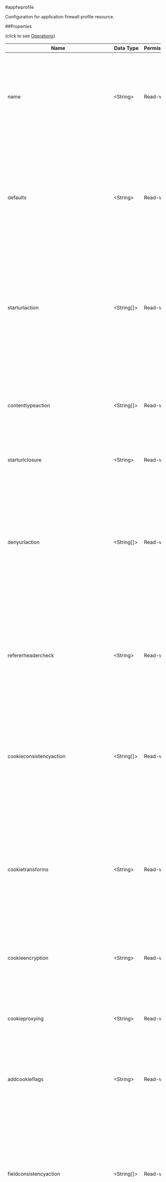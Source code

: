 #appfwprofile

Configuration for application firewall profile resource.


##Properties 
<span>(click to see [Operations](#operations))</span>


<table><thead><tr><th>Name</th><th> Data Type</th><th> Permissions</th><th>Description</th></tr></thead><tbody><tr><td>name</td><td>&lt;String></td><td>Read-write</td><td>Name for the profile. Must begin with a letter, number, or the underscore character (_), and must contain only letters, numbers, and the hyphen (-), period (.), pound (#), space ( ), at (@), equals (=), colon (:), and underscore (_) characters. Cannot be changed after the profile is added. The following requirement applies only to the NetScaler CLI: If the name includes one or more spaces, enclose the name in double or single quotation marks (for example, "my profile" or my profile).&lt;br>Minimum length = 1</td><tr><tr><td>defaults</td><td>&lt;String></td><td>Read-write</td><td>Default configuration to apply to the profile. Basic defaults are intended for standard content that requires little further configuration, such as static web site content. Advanced defaults are intended for specialized content that requires significant specialized configuration, such as heavily scripted or dynamic content. CLI users: When adding an application firewall profile, you can set either the defaults or the type, but not both. To set both options, create the profile by using the add appfw profile command, and then use the set appfw profile command to configure the other option.&lt;br>Possible values = basic, advanced</td><tr><tr><td>starturlaction</td><td>&lt;String[]></td><td>Read-write</td><td>One or more Start URL actions. Available settings function as follows: * Block - Block connections that violate this security check. * Learn - Use the learning engine to generate a list of exceptions to this security check. * Log - Log violations of this security check. * Stats - Generate statistics for this security check. * None - Disable all actions for this security check. CLI users: To enable one or more actions, type "set appfw profile -startURLaction" followed by the actions to be enabled. To turn off all actions, type "set appfw profile -startURLaction none".&lt;br>Possible values = none, block, learn, log, stats</td><tr><tr><td>contenttypeaction</td><td>&lt;String[]></td><td>Read-write</td><td>One or more Content-type actions. Available settings function as follows: * Block - Block connections that violate this security check. * Log - Log violations of this security check. * None - Disable all actions for this security check. CLI users: To enable one or more actions, type "set appfw profile -contentTypeaction" followed by the actions to be enabled. To turn off all actions, type "set appfw profile -contentTypeaction none".&lt;br>Possible values = none, block, log</td><tr><tr><td>starturlclosure</td><td>&lt;String></td><td>Read-write</td><td>Toggle the state of Start URL Closure.&lt;br>Default value: OFF&lt;br>Possible values = ON, OFF</td><tr><tr><td>denyurlaction</td><td>&lt;String[]></td><td>Read-write</td><td>One or more Deny URL actions. Available settings function as follows: * Block - Block connections that violate this security check. * Log - Log violations of this security check. * Stats - Generate statistics for this security check. * None - Disable all actions for this security check. NOTE: The Deny URL check takes precedence over the Start URL check. If you enable blocking for the Deny URL check, the application firewall blocks any URL that is explicitly blocked by a Deny URL, even if the same URL would otherwise be allowed by the Start URL check. CLI users: To enable one or more actions, type "set appfw profile -denyURLaction" followed by the actions to be enabled. To turn off all actions, type "set appfw profile -denyURLaction none".&lt;br>Possible values = none, block, learn, log, stats</td><tr><tr><td>refererheadercheck</td><td>&lt;String></td><td>Read-write</td><td>Enable validation of Referer headers. Referer validation ensures that a web form that a user sends to your web site originally came from your web site, not an outside attacker. Although this parameter is part of the Start URL check, referer validation protects against cross-site request forgery (CSRF) attacks, not Start URL attacks.&lt;br>Default value: OFF&lt;br>Possible values = OFF, if_present, AlwaysExceptStartURLs, AlwaysExceptFirstRequest</td><tr><tr><td>cookieconsistencyaction</td><td>&lt;String[]></td><td>Read-write</td><td>One or more Cookie Consistency actions. Available settings function as follows: * Block - Block connections that violate this security check. * Learn - Use the learning engine to generate a list of exceptions to this security check. * Log - Log violations of this security check. * Stats - Generate statistics for this security check. * None - Disable all actions for this security check. CLI users: To enable one or more actions, type "set appfw profile -cookieConsistencyAction" followed by the actions to be enabled. To turn off all actions, type "set appfw profile -cookieConsistencyAction none".&lt;br>Default value: none&lt;br>Possible values = none, block, learn, log, stats</td><tr><tr><td>cookietransforms</td><td>&lt;String></td><td>Read-write</td><td>Perform the specified type of cookie transformation. Available settings function as follows: * Encryption - Encrypt cookies. * Proxying - Mask contents of server cookies by sending proxy cookie to users. * Cookie flags - Flag cookies as HTTP only to prevent scripts on users browser from accessing and possibly modifying them. CAUTION: Make sure that this parameter is set to ON if you are configuring any cookie transformations. If it is set to OFF, no cookie transformations are performed regardless of any other settings.&lt;br>Default value: OFF&lt;br>Possible values = ON, OFF</td><tr><tr><td>cookieencryption</td><td>&lt;String></td><td>Read-write</td><td>Type of cookie encryption. Available settings function as follows: * None - Do not encrypt cookies. * Decrypt Only - Decrypt encrypted cookies, but do not encrypt cookies. * Encrypt Session Only - Encrypt session cookies, but not permanent cookies. * Encrypt All - Encrypt all cookies.&lt;br>Default value: none&lt;br>Possible values = none, decryptOnly, encryptSessionOnly, encryptAll</td><tr><tr><td>cookieproxying</td><td>&lt;String></td><td>Read-write</td><td>Cookie proxy setting. Available settings function as follows: * None - Do not proxy cookies. * Session Only - Proxy session cookies by using the NetScaler session ID, but do not proxy permanent cookies.&lt;br>Default value: none&lt;br>Possible values = none, sessionOnly</td><tr><tr><td>addcookieflags</td><td>&lt;String></td><td>Read-write</td><td>Add the specified flags to cookies. Available settings function as follows: * None - Do not add flags to cookies. * HTTP Only - Add the HTTP Only flag to cookies, which prevents scripts from accessing cookies. * Secure - Add Secure flag to cookies. * All - Add both HTTPOnly and Secure flags to cookies.&lt;br>Default value: none&lt;br>Possible values = none, httpOnly, secure, all</td><tr><tr><td>fieldconsistencyaction</td><td>&lt;String[]></td><td>Read-write</td><td>One or more Form Field Consistency actions. Available settings function as follows: * Block - Block connections that violate this security check. * Learn - Use the learning engine to generate a list of exceptions to this security check. * Log - Log violations of this security check. * Stats - Generate statistics for this security check. * None - Disable all actions for this security check. CLI users: To enable one or more actions, type "set appfw profile -fieldConsistencyaction" followed by the actions to be enabled. To turn off all actions, type "set appfw profile -fieldConsistencyAction none".&lt;br>Default value: none&lt;br>Possible values = none, block, learn, log, stats</td><tr><tr><td>csrftagaction</td><td>&lt;String[]></td><td>Read-write</td><td>One or more Cross-Site Request Forgery (CSRF) Tagging actions. Available settings function as follows: * Block - Block connections that violate this security check. * Learn - Use the learning engine to generate a list of exceptions to this security check. * Log - Log violations of this security check. * Stats - Generate statistics for this security check. * None - Disable all actions for this security check. CLI users: To enable one or more actions, type "set appfw profile -CSRFTagAction" followed by the actions to be enabled. To turn off all actions, type "set appfw profile -CSRFTagAction none".&lt;br>Default value: none&lt;br>Possible values = none, block, learn, log, stats</td><tr><tr><td>crosssitescriptingaction</td><td>&lt;String[]></td><td>Read-write</td><td>One or more Cross-Site Scripting (XSS) actions. Available settings function as follows: * Block - Block connections that violate this security check. * Learn - Use the learning engine to generate a list of exceptions to this security check. * Log - Log violations of this security check. * Stats - Generate statistics for this security check. * None - Disable all actions for this security check. CLI users: To enable one or more actions, type "set appfw profile -crossSiteScriptingAction" followed by the actions to be enabled. To turn off all actions, type "set appfw profile -crossSiteScriptingAction none".&lt;br>Possible values = none, block, learn, log, stats</td><tr><tr><td>crosssitescriptingtransformunsafehtml</td><td>&lt;String></td><td>Read-write</td><td>Transform cross-site scripts. This setting configures the application firewall to disable dangerous HTML instead of blocking the request. CAUTION: Make sure that this parameter is set to ON if you are configuring any cross-site scripting transformations. If it is set to OFF, no cross-site scripting transformations are performed regardless of any other settings.&lt;br>Default value: OFF&lt;br>Possible values = ON, OFF</td><tr><tr><td>crosssitescriptingcheckcompleteurls</td><td>&lt;String></td><td>Read-write</td><td>Check complete URLs for cross-site scripts, instead of just the query portions of URLs.&lt;br>Default value: OFF&lt;br>Possible values = ON, OFF</td><tr><tr><td>sqlinjectionaction</td><td>&lt;String[]></td><td>Read-write</td><td>One or more HTML SQL Injection actions. Available settings function as follows: * Block - Block connections that violate this security check. * Learn - Use the learning engine to generate a list of exceptions to this security check. * Log - Log violations of this security check. * Stats - Generate statistics for this security check. * None - Disable all actions for this security check. CLI users: To enable one or more actions, type "set appfw profile -SQLInjectionAction" followed by the actions to be enabled. To turn off all actions, type "set appfw profile -SQLInjectionAction none".&lt;br>Possible values = none, block, learn, log, stats</td><tr><tr><td>sqlinjectiontransformspecialchars</td><td>&lt;String></td><td>Read-write</td><td>Transform injected SQL code. This setting configures the application firewall to disable SQL special strings instead of blocking the request. Since most SQL servers require a special string to activate an SQL keyword, in most cases a request that contains injected SQL code is safe if special strings are disabled. CAUTION: Make sure that this parameter is set to ON if you are configuring any SQL injection transformations. If it is set to OFF, no SQL injection transformations are performed regardless of any other settings.&lt;br>Default value: OFF&lt;br>Possible values = ON, OFF</td><tr><tr><td>sqlinjectiononlycheckfieldswithsqlchars</td><td>&lt;String></td><td>Read-write</td><td>Check only form fields that contain SQL special strings (characters) for injected SQL code. Most SQL servers require a special string to activate an SQL request, so SQL code without a special string is harmless to most SQL servers.&lt;br>Default value: ON&lt;br>Possible values = ON, OFF</td><tr><tr><td>sqlinjectiontype</td><td>&lt;String></td><td>Read-write</td><td>Available SQL injection types. -SQLSplChar : Checks for SQL Special Chars -SQLKeyword : Checks for SQL Keywords -SQLSplCharANDKeyword : Checks for both and blocks if both are found -SQLSplCharORKeyword : Checks for both and blocks if anyone is found.&lt;br>Default value: SQLSplCharANDKeyword&lt;br>Possible values = SQLSplChar, SQLKeyword, SQLSplCharORKeyword, SQLSplCharANDKeyword</td><tr><tr><td>sqlinjectionchecksqlwildchars</td><td>&lt;String></td><td>Read-write</td><td>Check for form fields that contain SQL wild chars .&lt;br>Default value: OFF&lt;br>Possible values = ON, OFF</td><tr><tr><td>fieldformataction</td><td>&lt;String[]></td><td>Read-write</td><td>One or more Field Format actions. Available settings function as follows: * Block - Block connections that violate this security check. * Learn - Use the learning engine to generate a list of suggested web form fields and field format assignments. * Log - Log violations of this security check. * Stats - Generate statistics for this security check. * None - Disable all actions for this security check. CLI users: To enable one or more actions, type "set appfw profile -fieldFormatAction" followed by the actions to be enabled. To turn off all actions, type "set appfw profile -fieldFormatAction none".&lt;br>Possible values = none, block, learn, log, stats</td><tr><tr><td>defaultfieldformattype</td><td>&lt;String></td><td>Read-write</td><td>Designate a default field type to be applied to web form fields that do not have a field type explicitly assigned to them.&lt;br>Minimum length = 1</td><tr><tr><td>defaultfieldformatminlength</td><td>&lt;Double></td><td>Read-write</td><td>Minimum length, in characters, for data entered into a field that is assigned the default field type. To disable the minimum and maximum length settings and allow data of any length to be entered into the field, set this parameter to zero (0).&lt;br>Default value: 0&lt;br>Minimum value = 0&lt;br>Maximum value = 2147483647</td><tr><tr><td>defaultfieldformatmaxlength</td><td>&lt;Double></td><td>Read-write</td><td>Maximum length, in characters, for data entered into a field that is assigned the default field type.&lt;br>Default value: 65535&lt;br>Minimum value = 1&lt;br>Maximum value = 2147483647</td><tr><tr><td>bufferoverflowaction</td><td>&lt;String[]></td><td>Read-write</td><td>One or more Buffer Overflow actions. Available settings function as follows: * Block - Block connections that violate this security check. * Log - Log violations of this security check. * Stats - Generate statistics for this security check. * None - Disable all actions for this security check. CLI users: To enable one or more actions, type "set appfw profile -bufferOverflowAction" followed by the actions to be enabled. To turn off all actions, type "set appfw profile -bufferOverflowAction none".&lt;br>Possible values = none, block, learn, log, stats</td><tr><tr><td>bufferoverflowmaxurllength</td><td>&lt;Double></td><td>Read-write</td><td>Maximum length, in characters, for URLs on your protected web sites. Requests with longer URLs are blocked.&lt;br>Default value: 1024&lt;br>Minimum value = 0&lt;br>Maximum value = 65535</td><tr><tr><td>bufferoverflowmaxheaderlength</td><td>&lt;Double></td><td>Read-write</td><td>Maximum length, in characters, for HTTP headers in requests sent to your protected web sites. Requests with longer headers are blocked.&lt;br>Default value: 4096&lt;br>Minimum value = 0&lt;br>Maximum value = 65535</td><tr><tr><td>bufferoverflowmaxcookielength</td><td>&lt;Double></td><td>Read-write</td><td>Maximum length, in characters, for cookies sent to your protected web sites. Requests with longer cookies are blocked.&lt;br>Default value: 4096&lt;br>Minimum value = 0&lt;br>Maximum value = 65535</td><tr><tr><td>creditcardaction</td><td>&lt;String[]></td><td>Read-write</td><td>One or more Credit Card actions. Available settings function as follows: * Block - Block connections that violate this security check. * Log - Log violations of this security check. * Stats - Generate statistics for this security check. * None - Disable all actions for this security check. CLI users: To enable one or more actions, type "set appfw profile -creditCardAction" followed by the actions to be enabled. To turn off all actions, type "set appfw profile -creditCardAction none".&lt;br>Default value: none&lt;br>Possible values = none, block, learn, log, stats</td><tr><tr><td>creditcard</td><td>&lt;String[]></td><td>Read-write</td><td>Credit card types that the application firewall should protect.&lt;br>Possible values = visa, mastercard, discover, amex, jcb, dinersclub</td><tr><tr><td>creditcardmaxallowed</td><td>&lt;Double></td><td>Read-write</td><td>Maximum number of credit card numbers that can appear on a web page served by your protected web sites. Pages that contain more credit card numbers are blocked, or the credit card numbers are masked.&lt;br>Minimum value = 0&lt;br>Maximum value = 255</td><tr><tr><td>creditcardxout</td><td>&lt;String></td><td>Read-write</td><td>Mask any credit card number detected in a response by replacing each digit, except the digits in the final group, with the letter "X.".&lt;br>Default value: OFF&lt;br>Possible values = ON, OFF</td><tr><tr><td>requestcontenttype</td><td>&lt;String></td><td>Read-write</td><td>Default Content-Type header for requests. A Content-Type header can contain 0-255 letters, numbers, and the hyphen (-) and underscore (_) characters.&lt;br>Minimum length = 1&lt;br>Maximum length = 255</td><tr><tr><td>responsecontenttype</td><td>&lt;String></td><td>Read-write</td><td>Default Content-Type header for responses. A Content-Type header can contain 0-255 letters, numbers, and the hyphen (-) and underscore (_) characters.&lt;br>Minimum length = 1&lt;br>Maximum length = 255</td><tr><tr><td>xmldosaction</td><td>&lt;String[]></td><td>Read-write</td><td>One or more XML Denial-of-Service (XDoS) actions. Available settings function as follows: * Block - Block connections that violate this security check. * Learn - Use the learning engine to generate a list of exceptions to this security check. * Log - Log violations of this security check. * Stats - Generate statistics for this security check. * None - Disable all actions for this security check. CLI users: To enable one or more actions, type "set appfw profile -XMLDoSAction" followed by the actions to be enabled. To turn off all actions, type "set appfw profile -XMLDoSAction none".&lt;br>Possible values = none, block, learn, log, stats</td><tr><tr><td>xmlformataction</td><td>&lt;String[]></td><td>Read-write</td><td>One or more XML Format actions. Available settings function as follows: * Block - Block connections that violate this security check. * Log - Log violations of this security check. * Stats - Generate statistics for this security check. * None - Disable all actions for this security check. CLI users: To enable one or more actions, type "set appfw profile -XMLFormatAction" followed by the actions to be enabled. To turn off all actions, type "set appfw profile -XMLFormatAction none".&lt;br>Possible values = none, block, learn, log, stats</td><tr><tr><td>xmlsqlinjectionaction</td><td>&lt;String[]></td><td>Read-write</td><td>One or more XML SQL Injection actions. Available settings function as follows: * Block - Block connections that violate this security check. * Log - Log violations of this security check. * Stats - Generate statistics for this security check. * None - Disable all actions for this security check. CLI users: To enable one or more actions, type "set appfw profile -XMLSQLInjectionAction" followed by the actions to be enabled. To turn off all actions, type "set appfw profile -XMLSQLInjectionAction none".&lt;br>Possible values = none, block, learn, log, stats</td><tr><tr><td>xmlsqlinjectiononlycheckfieldswithsqlchars</td><td>&lt;String></td><td>Read-write</td><td>Check only form fields that contain SQL special characters, which most SQL servers require before accepting an SQL command, for injected SQL.&lt;br>Default value: ON&lt;br>Possible values = ON, OFF</td><tr><tr><td>xmlsqlinjectiontype</td><td>&lt;String></td><td>Read-write</td><td>Available SQL injection types. -SQLSplChar : Checks for SQL Special Chars -SQLKeyword : Checks for SQL Keywords -SQLSplCharANDKeyword : Checks for both and blocks if both are found -SQLSplCharORKeyword : Checks for both and blocks if anyone is found.&lt;br>Default value: SQLSplCharANDKeyword&lt;br>Possible values = SQLSplChar, SQLKeyword, SQLSplCharORKeyword, SQLSplCharANDKeyword</td><tr><tr><td>xmlsqlinjectionchecksqlwildchars</td><td>&lt;String></td><td>Read-write</td><td>Check for form fields that contain SQL wild chars .&lt;br>Default value: OFF&lt;br>Possible values = ON, OFF</td><tr><tr><td>xmlsqlinjectionparsecomments</td><td>&lt;String></td><td>Read-write</td><td>Parse comments in XML Data and exempt those sections of the request that are from the XML SQL Injection check. You must configure the type of comments that the application firewall is to detect and exempt from this security check. Available settings function as follows: * Check all - Check all content. * ANSI - Exempt content that is part of an ANSI (Mozilla-style) comment. * Nested - Exempt content that is part of a nested (Microsoft-style) comment. * ANSI Nested - Exempt content that is part of any type of comment.&lt;br>Default value: checkall&lt;br>Possible values = checkall, ansi, nested, ansinested</td><tr><tr><td>xmlxssaction</td><td>&lt;String[]></td><td>Read-write</td><td>One or more XML Cross-Site Scripting actions. Available settings function as follows: * Block - Block connections that violate this security check. * Log - Log violations of this security check. * Stats - Generate statistics for this security check. * None - Disable all actions for this security check. CLI users: To enable one or more actions, type "set appfw profile -XMLXSSAction" followed by the actions to be enabled. To turn off all actions, type "set appfw profile -XMLXSSAction none".&lt;br>Possible values = none, block, learn, log, stats</td><tr><tr><td>xmlwsiaction</td><td>&lt;String[]></td><td>Read-write</td><td>One or more Web Services Interoperability (WSI) actions. Available settings function as follows: * Block - Block connections that violate this security check. * Learn - Use the learning engine to generate a list of exceptions to this security check. * Log - Log violations of this security check. * Stats - Generate statistics for this security check. * None - Disable all actions for this security check. CLI users: To enable one or more actions, type "set appfw profile -XMLWSIAction" followed by the actions to be enabled. To turn off all actions, type "set appfw profile -XMLWSIAction none".&lt;br>Possible values = none, block, learn, log, stats</td><tr><tr><td>xmlattachmentaction</td><td>&lt;String[]></td><td>Read-write</td><td>One or more XML Attachment actions. Available settings function as follows: * Block - Block connections that violate this security check. * Learn - Use the learning engine to generate a list of exceptions to this security check. * Log - Log violations of this security check. * Stats - Generate statistics for this security check. * None - Disable all actions for this security check. CLI users: To enable one or more actions, type "set appfw profile -XMLAttachmentAction" followed by the actions to be enabled. To turn off all actions, type "set appfw profile -XMLAttachmentAction none".&lt;br>Possible values = none, block, learn, log, stats</td><tr><tr><td>xmlvalidationaction</td><td>&lt;String[]></td><td>Read-write</td><td>One or more XML Validation actions. Available settings function as follows: * Block - Block connections that violate this security check. * Log - Log violations of this security check. * Stats - Generate statistics for this security check. * None - Disable all actions for this security check. CLI users: To enable one or more actions, type "set appfw profile -XMLValidationAction" followed by the actions to be enabled. To turn off all actions, type "set appfw profile -XMLValidationAction none".&lt;br>Possible values = none, block, learn, log, stats</td><tr><tr><td>xmlerrorobject</td><td>&lt;String></td><td>Read-write</td><td>Name to assign to the XML Error Object, which the application firewall displays when a user request is blocked. Must begin with a letter, number, or the underscore character \\(_\\), and must contain only letters, numbers, and the hyphen \\(-\\), period \\(.\\) pound \\(\\#\\), space \\( \\), at (@), equals \\(=\\), colon \\(:\\), and underscore characters. Cannot be changed after the XML error object is added. The following requirement applies only to the NetScaler CLI: If the name includes one or more spaces, enclose the name in double or single quotation marks \\(for example, "my XML error object" or my XML error object\\).&lt;br>Minimum length = 1</td><tr><tr><td>customsettings</td><td>&lt;String></td><td>Read-write</td><td>Object name for custom settings. This check is applicable to Profile Type: HTML, XML. .&lt;br>Minimum length = 1</td><tr><tr><td>signatures</td><td>&lt;String></td><td>Read-write</td><td>Object name for signatures. This check is applicable to Profile Type: HTML, XML. .&lt;br>Minimum length = 1</td><tr><tr><td>xmlsoapfaultaction</td><td>&lt;String[]></td><td>Read-write</td><td>One or more XML SOAP Fault Filtering actions. Available settings function as follows: * Block - Block connections that violate this security check. * Log - Log violations of this security check. * Stats - Generate statistics for this security check. * None - Disable all actions for this security check. * Remove - Remove all violations for this security check. CLI users: To enable one or more actions, type "set appfw profile -XMLSOAPFaultAction" followed by the actions to be enabled. To turn off all actions, type "set appfw profile -XMLSOAPFaultAction none".&lt;br>Possible values = none, block, log, remove, stats</td><tr><tr><td>usehtmlerrorobject</td><td>&lt;String></td><td>Read-write</td><td>Send an imported HTML Error object to a user when a request is blocked, instead of redirecting the user to the designated Error URL.&lt;br>Default value: OFF&lt;br>Possible values = ON, OFF</td><tr><tr><td>errorurl</td><td>&lt;String></td><td>Read-write</td><td>URL that application firewall uses as the Error URL.&lt;br>Minimum length = 1</td><tr><tr><td>htmlerrorobject</td><td>&lt;String></td><td>Read-write</td><td>Name to assign to the HTML Error Object. Must begin with a letter, number, or the underscore character \\(_\\), and must contain only letters, numbers, and the hyphen \\(-\\), period \\(.\\) pound \\(\\#\\), space \\( \\), at (@), equals \\(=\\), colon \\(:\\), and underscore characters. Cannot be changed after the HTML error object is added. The following requirement applies only to the NetScaler CLI: If the name includes one or more spaces, enclose the name in double or single quotation marks \\(for example, "my HTML error object" or my HTML error object\\).&lt;br>Minimum length = 1</td><tr><tr><td>logeverypolicyhit</td><td>&lt;String></td><td>Read-write</td><td>Log every profile match, regardless of security checks results.&lt;br>Default value: OFF&lt;br>Possible values = ON, OFF</td><tr><tr><td>stripcomments</td><td>&lt;String></td><td>Read-write</td><td>Strip HTML comments. This check is applicable to Profile Type: HTML. .&lt;br>Default value: OFF&lt;br>Possible values = ON, OFF</td><tr><tr><td>striphtmlcomments</td><td>&lt;String></td><td>Read-write</td><td>Strip HTML comments before forwarding a web page sent by a protected web site in response to a user request.&lt;br>Default value: none&lt;br>Possible values = none, all, exclude_script_tag</td><tr><tr><td>stripxmlcomments</td><td>&lt;String></td><td>Read-write</td><td>Exempt URLs that pass the Start URL closure check from additional security checks.&lt;br>Default value: none&lt;br>Possible values = none, all</td><tr><tr><td>exemptclosureurlsfromsecuritychecks</td><td>&lt;String></td><td>Read-write</td><td>Exempt URLs that pass the Start URL closure check from additional security checks.&lt;br>Default value: ON&lt;br>Possible values = ON, OFF</td><tr><tr><td>defaultcharset</td><td>&lt;String></td><td>Read-write</td><td>Default character set for protected web pages. Web pages sent by your protected web sites in response to user requests are assigned this character set if the page does not already specify a character set. The character sets supported by the application firewall are: * iso-8859-1 (English US) * big5 (Chinese Traditional) * gb2312 (Chinese Simplified) * sjis (Japanese Shift-JIS) * euc-jp (Japanese EUC-JP) * iso-8859-9 (Turkish) * utf-8 (Unicode) * euc-kr (Korean).&lt;br>Minimum length = 1&lt;br>Maximum length = 31</td><tr><tr><td>postbodylimit</td><td>&lt;Double></td><td>Read-write</td><td>Maximum allowed HTTP post body size, in bytes.&lt;br>Default value: 20000000&lt;br>Minimum value = 0&lt;br>Maximum value = 1000000000</td><tr><tr><td>fileuploadmaxnum</td><td>&lt;Double></td><td>Read-write</td><td>Maximum allowed number of file uploads per form-submission request. The maximum setting (65535) allows an unlimited number of uploads.&lt;br>Default value: 65535&lt;br>Minimum value = 0&lt;br>Maximum value = 65535</td><tr><tr><td>canonicalizehtmlresponse</td><td>&lt;String></td><td>Read-write</td><td>Perform HTML entity encoding for any special characters in responses sent by your protected web sites.&lt;br>Default value: ON&lt;br>Possible values = ON, OFF</td><tr><tr><td>enableformtagging</td><td>&lt;String></td><td>Read-write</td><td>Enable tagging of web form fields for use by the Form Field Consistency and CSRF Form Tagging checks.&lt;br>Default value: ON&lt;br>Possible values = ON, OFF</td><tr><tr><td>sessionlessfieldconsistency</td><td>&lt;String></td><td>Read-write</td><td>Perform sessionless Field Consistency Checks.&lt;br>Default value: OFF&lt;br>Possible values = OFF, ON, postOnly</td><tr><tr><td>sessionlessurlclosure</td><td>&lt;String></td><td>Read-write</td><td>Enable session less URL Closure Checks. This check is applicable to Profile Type: HTML. .&lt;br>Default value: OFF&lt;br>Possible values = ON, OFF</td><tr><tr><td>semicolonfieldseparator</td><td>&lt;String></td><td>Read-write</td><td>Allow ; as a form field separator in URL queries and POST form bodies. .&lt;br>Default value: OFF&lt;br>Possible values = ON, OFF</td><tr><tr><td>excludefileuploadfromchecks</td><td>&lt;String></td><td>Read-write</td><td>Exclude uploaded files from Form checks.&lt;br>Default value: OFF&lt;br>Possible values = ON, OFF</td><tr><tr><td>sqlinjectionparsecomments</td><td>&lt;String></td><td>Read-write</td><td>Parse HTML comments and exempt them from the HTML SQL Injection check. You must specify the type of comments that the application firewall is to detect and exempt from this security check. Available settings function as follows: * Check all - Check all content. * ANSI - Exempt content that is part of an ANSI (Mozilla-style) comment. * Nested - Exempt content that is part of a nested (Microsoft-style) comment. * ANSI Nested - Exempt content that is part of any type of comment.&lt;br>Possible values = checkall, ansi, nested, ansinested</td><tr><tr><td>invalidpercenthandling</td><td>&lt;String></td><td>Read-write</td><td>Configure the method that the application firewall uses to handle percent-encoded names and values. Available settings function as follows: * apache_mode - Apache format. * asp_mode - Microsoft ASP format. * secure_mode - Secure format.&lt;br>Default value: secure_mode&lt;br>Possible values = apache_mode, asp_mode, secure_mode</td><tr><tr><td>type</td><td>&lt;String[]></td><td>Read-write</td><td>Application firewall profile type, which controls which security checks and settings are applied to content that is filtered with the profile. Available settings function as follows: * HTML - HTML-based web sites. * XML - XML-based web sites and services. * HTML XML (Web 2.0) - Sites that contain both HTML and XML content, such as ATOM feeds, blogs, and RSS feeds.&lt;br>Default value: HTML&lt;br>Possible values = HTML, XML</td><tr><tr><td>checkrequestheaders</td><td>&lt;String></td><td>Read-write</td><td>Check request headers as well as web forms for injected SQL and cross-site scripts.&lt;br>Default value: OFF&lt;br>Possible values = ON, OFF</td><tr><tr><td>optimizepartialreqs</td><td>&lt;String></td><td>Read-write</td><td>Optimize handle of HTTP partial requests i.e. those with range headers. Available settings are as follows: * ON - Partial requests by the client result in partial requests to the backend server in most cases. * OFF - Partial requests by the client are changed to full requests to the backend server.&lt;br>Default value: ON&lt;br>Possible values = ON, OFF</td><tr><tr><td>urldecoderequestcookies</td><td>&lt;String></td><td>Read-write</td><td>URL Decode request cookies before subjecting them to SQL and cross-site scripting checks.&lt;br>Default value: OFF&lt;br>Possible values = ON, OFF</td><tr><tr><td>comment</td><td>&lt;String></td><td>Read-write</td><td>Any comments about the purpose of profile, or other useful information about the profile.</td><tr><tr><td>archivename</td><td>&lt;String></td><td>Read-write</td><td>Source for tar archive.&lt;br>Minimum length = 1&lt;br>Maximum length = 31</td><tr><tr><td>csrftag</td><td>&lt;String></td><td>Read-only</td><td>The web form originating URL.</td><tr><tr><td>state</td><td>&lt;String></td><td>Read-only</td><td>Enabled.&lt;br>Possible values = ENABLED, DISABLED</td><tr><tr><td>builtin</td><td>&lt;Boolean></td><td>Read-only</td><td>Indicates that a profile is a built-in entity.</td><tr><tr><td>__count</td><td>&lt;Double></td><td>Read-only</td><td>count parameter</td><tr></tbody></table>
##Operations 
<span>(click to see [Properties](#properties))</span>


[ADD](#add) | [DELETE](#delete) | [UPDATE](#update) | [UNSET](#unset) | [RESTORE](#restore) | [GET (ALL)](#get-(all)) | [GET](#get) | [COUNT](#count)


Some options that you can use for each operations:
<ul><li><p><b>Getting warnings in response:</b> NITRO allows you to get warnings in an operation by specifying the "warning" query parameter as "yes". For example, to get warnings while connecting to the NetScaler appliance, the URL is as follows:</p><p>http://<span style="color:green;font-style:italic;">&lt;netscaler-ip-address&gt;</span>/nitro/v1/config/login?warning=yes</p><p>If any, the warnings are displayed in the response payload with the HTTP code "209 X-NITRO-WARNING".</p></li><li><p><b>Authenticated access for individual NITRO operations:</b> NITRO allows you to logon to the NetScaler appliance to perform individual operations. You can use this option instead of creating a NITRO session (using the login object) and then using that session to perform all operations,</p><p>To do this, you must specify the username and password in the request header of the NITRO request as follows:</p><p>X-NITRO-USER:<span style="color:green;font-style:italic;">&lt;username&gt;</span></p><p>X-NITRO-PASS:<span style="color:green;font-style:italic;">&lt;password&gt;</span></p><p><b>Note:</b> In such cases, make sure that the request header DOES not include the following:</p><p>Cookie:NITRO_AUTH_TOKEN=<span style="color:green;font-style:italic;">&lt;tokenvalue&gt;</span></p></li></ul>



***Note:*** 
Mandatory parameters are marked in <span style="color:#FF0000;">red</span> and placeholder content is marked in <span style="color:green;font-style:italic">&lt;green&gt;</span>.

###add



URL: http://&lt;NSIP&gt;/nitro/v1/config/
HTTP Method: POST
Request Payload: ```object={"params":{      "warning":<String_value>,      "onerror":<String_value>},"sessionid":"##sessionid","appfwprofile":{      "name":<String_value>,      "defaults":<String_value>,      "starturlaction":<String[]_value>,      "contenttypeaction":<String[]_value>,      "starturlclosure":<String_value>,      "denyurlaction":<String[]_value>,      "refererheadercheck":<String_value>,      "cookieconsistencyaction":<String[]_value>,      "cookietransforms":<String_value>,      "cookieencryption":<String_value>,      "cookieproxying":<String_value>,      "addcookieflags":<String_value>,      "fieldconsistencyaction":<String[]_value>,      "csrftagaction":<String[]_value>,      "crosssitescriptingaction":<String[]_value>,      "crosssitescriptingtransformunsafehtml":<String_value>,      "crosssitescriptingcheckcompleteurls":<String_value>,      "sqlinjectionaction":<String[]_value>,      "sqlinjectiontransformspecialchars":<String_value>,      "sqlinjectiononlycheckfieldswithsqlchars":<String_value>,      "sqlinjectiontype":<String_value>,      "sqlinjectionchecksqlwildchars":<String_value>,      "fieldformataction":<String[]_value>,      "defaultfieldformattype":<String_value>,      "defaultfieldformatminlength":<Double_value>,      "defaultfieldformatmaxlength":<Double_value>,      "bufferoverflowaction":<String[]_value>,      "bufferoverflowmaxurllength":<Double_value>,      "bufferoverflowmaxheaderlength":<Double_value>,      "bufferoverflowmaxcookielength":<Double_value>,      "creditcardaction":<String[]_value>,      "creditcard":<String[]_value>,      "creditcardmaxallowed":<Double_value>,      "creditcardxout":<String_value>,      "requestcontenttype":<String_value>,      "responsecontenttype":<String_value>,      "xmldosaction":<String[]_value>,      "xmlformataction":<String[]_value>,      "xmlsqlinjectionaction":<String[]_value>,      "xmlsqlinjectiononlycheckfieldswithsqlchars":<String_value>,      "xmlsqlinjectiontype":<String_value>,      "xmlsqlinjectionchecksqlwildchars":<String_value>,      "xmlsqlinjectionparsecomments":<String_value>,      "xmlxssaction":<String[]_value>,      "xmlwsiaction":<String[]_value>,      "xmlattachmentaction":<String[]_value>,      "xmlvalidationaction":<String[]_value>,      "xmlerrorobject":<String_value>,      "customsettings":<String_value>,      "signatures":<String_value>,      "xmlsoapfaultaction":<String[]_value>,      "usehtmlerrorobject":<String_value>,      "errorurl":<String_value>,      "htmlerrorobject":<String_value>,      "logeverypolicyhit":<String_value>,      "stripcomments":<String_value>,      "striphtmlcomments":<String_value>,      "stripxmlcomments":<String_value>,      "exemptclosureurlsfromsecuritychecks":<String_value>,      "defaultcharset":<String_value>,      "postbodylimit":<Double_value>,      "fileuploadmaxnum":<Double_value>,      "canonicalizehtmlresponse":<String_value>,      "enableformtagging":<String_value>,      "sessionlessfieldconsistency":<String_value>,      "sessionlessurlclosure":<String_value>,      "semicolonfieldseparator":<String_value>,      "excludefileuploadfromchecks":<String_value>,      "sqlinjectionparsecomments":<String_value>,      "invalidpercenthandling":<String_value>,      "type":<String[]_value>,      "checkrequestheaders":<String_value>,      "optimizepartialreqs":<String_value>,      "urldecoderequestcookies":<String_value>,      "comment":<String_value>,}}```
Response Payload: 
{ "errorcode": 0, "message": "Done", "severity": <String_value> }


###delete



URL: http://&lt;NSIP&gt;/nitro/v1/config/appfwprofile/name_value&lt;String&gt;
Query-parameters:
warning
http://&lt;NS_IP&gt;/nitro/v1/config/appfwprofile/name_value&lt;String&gt;?warning=yes
Use this query parameter to get warnings in nitro response. If this field is set to YES, warning message will be sent in 'message' field and 'WARNING' value is set in severity field of the response in case there is a



HTTP Method: DELETE
Response Payload: 
{ "errorcode": 0, "message": "Done", "severity": <String_value> }


###update



URL: http://&lt;NSIP&gt;/nitro/v1/config/
HTTP Method: PUT
Request Payload: ```{"params": {      "warning":<String_value>,      "onerror":<String_value>"},sessionid":"##sessionid","appfwprofile":{      "name":<String_value>,      "starturlaction":<String[]_value>,      "contenttypeaction":<String[]_value>,      "starturlclosure":<String_value>,      "denyurlaction":<String[]_value>,      "refererheadercheck":<String_value>,      "cookieconsistencyaction":<String[]_value>,      "cookietransforms":<String_value>,      "cookieencryption":<String_value>,      "cookieproxying":<String_value>,      "addcookieflags":<String_value>,      "fieldconsistencyaction":<String[]_value>,      "csrftagaction":<String[]_value>,      "crosssitescriptingaction":<String[]_value>,      "crosssitescriptingtransformunsafehtml":<String_value>,      "crosssitescriptingcheckcompleteurls":<String_value>,      "sqlinjectionaction":<String[]_value>,      "sqlinjectiontransformspecialchars":<String_value>,      "sqlinjectiononlycheckfieldswithsqlchars":<String_value>,      "sqlinjectiontype":<String_value>,      "sqlinjectionchecksqlwildchars":<String_value>,      "fieldformataction":<String[]_value>,      "defaultfieldformattype":<String_value>,      "defaultfieldformatminlength":<Double_value>,      "defaultfieldformatmaxlength":<Double_value>,      "bufferoverflowaction":<String[]_value>,      "bufferoverflowmaxurllength":<Double_value>,      "bufferoverflowmaxheaderlength":<Double_value>,      "bufferoverflowmaxcookielength":<Double_value>,      "creditcardaction":<String[]_value>,      "creditcard":<String[]_value>,      "creditcardmaxallowed":<Double_value>,      "creditcardxout":<String_value>,      "requestcontenttype":<String_value>,      "responsecontenttype":<String_value>,      "xmldosaction":<String[]_value>,      "xmlformataction":<String[]_value>,      "xmlsqlinjectionaction":<String[]_value>,      "xmlsqlinjectiononlycheckfieldswithsqlchars":<String_value>,      "xmlsqlinjectiontype":<String_value>,      "xmlsqlinjectionchecksqlwildchars":<String_value>,      "xmlsqlinjectionparsecomments":<String_value>,      "xmlxssaction":<String[]_value>,      "xmlwsiaction":<String[]_value>,      "xmlattachmentaction":<String[]_value>,      "xmlvalidationaction":<String[]_value>,      "xmlerrorobject":<String_value>,      "customsettings":<String_value>,      "signatures":<String_value>,      "xmlsoapfaultaction":<String[]_value>,      "usehtmlerrorobject":<String_value>,      "errorurl":<String_value>,      "htmlerrorobject":<String_value>,      "logeverypolicyhit":<String_value>,      "stripcomments":<String_value>,      "striphtmlcomments":<String_value>,      "stripxmlcomments":<String_value>,      "exemptclosureurlsfromsecuritychecks":<String_value>,      "defaultcharset":<String_value>,      "postbodylimit":<Double_value>,      "fileuploadmaxnum":<Double_value>,      "canonicalizehtmlresponse":<String_value>,      "enableformtagging":<String_value>,      "sessionlessfieldconsistency":<String_value>,      "sessionlessurlclosure":<String_value>,      "semicolonfieldseparator":<String_value>,      "excludefileuploadfromchecks":<String_value>,      "sqlinjectionparsecomments":<String_value>,      "invalidpercenthandling":<String_value>,      "type":<String[]_value>,      "checkrequestheaders":<String_value>,      "optimizepartialreqs":<String_value>,      "urldecoderequestcookies":<String_value>,      "comment":<String_value>,}}```
Response Payload: 
{ "errorcode": 0, "message": "Done", "severity": <String_value> }


###unset



URL: http://&lt;NSIP&gt;/nitro/v1/config/
HTTP Method: POST
Request Payload: ```object={"params":{      "warning":<String_value>,      "onerror":<String_value>,      "action":"unset"},"sessionid":"##sessionid","appfwprofile":{      "name":<String_value>,      "starturlaction":true,      "contenttypeaction":true,      "starturlclosure":true,      "denyurlaction":true,      "refererheadercheck":true,      "cookieconsistencyaction":true,      "cookietransforms":true,      "cookieencryption":true,      "cookieproxying":true,      "addcookieflags":true,      "fieldconsistencyaction":true,      "csrftagaction":true,      "crosssitescriptingaction":true,      "crosssitescriptingtransformunsafehtml":true,      "crosssitescriptingcheckcompleteurls":true,      "sqlinjectionaction":true,      "sqlinjectiontransformspecialchars":true,      "sqlinjectiononlycheckfieldswithsqlchars":true,      "sqlinjectiontype":true,      "sqlinjectionchecksqlwildchars":true,      "fieldformataction":true,      "defaultfieldformattype":true,      "defaultfieldformatminlength":true,      "defaultfieldformatmaxlength":true,      "bufferoverflowaction":true,      "bufferoverflowmaxurllength":true,      "bufferoverflowmaxheaderlength":true,      "bufferoverflowmaxcookielength":true,      "creditcardaction":true,      "creditcard":true,      "creditcardmaxallowed":true,      "creditcardxout":true,      "requestcontenttype":true,      "responsecontenttype":true,      "xmldosaction":true,      "xmlformataction":true,      "xmlsqlinjectionaction":true,      "xmlsqlinjectiononlycheckfieldswithsqlchars":true,      "xmlsqlinjectiontype":true,      "xmlsqlinjectionchecksqlwildchars":true,      "xmlsqlinjectionparsecomments":true,      "xmlxssaction":true,      "xmlwsiaction":true,      "xmlattachmentaction":true,      "xmlvalidationaction":true,      "xmlerrorobject":true,      "customsettings":true,      "signatures":true,      "xmlsoapfaultaction":true,      "usehtmlerrorobject":true,      "errorurl":true,      "htmlerrorobject":true,      "logeverypolicyhit":true,      "stripcomments":true,      "striphtmlcomments":true,      "stripxmlcomments":true,      "exemptclosureurlsfromsecuritychecks":true,      "defaultcharset":true,      "postbodylimit":true,      "fileuploadmaxnum":true,      "canonicalizehtmlresponse":true,      "enableformtagging":true,      "sessionlessfieldconsistency":true,      "sessionlessurlclosure":true,      "semicolonfieldseparator":true,      "excludefileuploadfromchecks":true,      "sqlinjectionparsecomments":true,      "invalidpercenthandling":true,      "type":true,      "checkrequestheaders":true,      "optimizepartialreqs":true,      "urldecoderequestcookies":true,      "comment":true,}}```
Response Payload: 
{ "errorcode": 0, "message": "Done", "severity": <String_value> }


###restore



URL: http://&lt;NSIP&gt;/nitro/v1/config/
HTTP Method: POST
Request Payload: ```object={"params":{      "warning":<String_value>,      "onerror":<String_value>,      "action":"restore"},"sessionid":"##sessionid","appfwprofile":{      "archivename":<String_value>,}}```
Response Payload: 
{ "errorcode": 0, "message": "Done", "severity": <String_value> }


###get (all)



URL: http://&lt;NSIP&gt;/nitro/v1/config/appfwprofile
Query-parameters:
filter
http://&lt;NSIP&gt;/nitro/v1/config/appfwprofile?filter=property-name1:property-val1,property-name2:property-val2
Use this query-parameter to get the filtered set of appfwprofile resources configured on NetScaler.Filtering can be done on any of the properties of the resource.


view
http://&lt;NS_IP&gt;/nitro/v1/config/appfwprofile?view=summary
Use this query-parameter to get the summary output of appfwprofile resources configured on NetScaler.


pagesize=#no;pageno=#no
http://&lt;NS_IP&gt;/nitro/v1/config/appfwprofile?pagesize=#no;pageno=#no
Use this query-parameter to get the appfwprofile resources in chunks.


warning
http://&lt;NS_IP&gt;/nitro/v1/config/appfwprofile?warning=yes
Use this query parameter to get warnings in nitro response. If this field is set to YES, warning message will be sent in 'message' field and 'WARNING' value is set in severity field of the response in case there is a



HTTP Method: GET
Response Payload: ```{ "errorcode": 0, "message": "Done", "severity": <String_value>, "appfwprofile": [ {      "name":<String_value>,      "type":<String[]_value>,      "defaults":<String_value>,      "usehtmlerrorobject":<String_value>,      "errorurl":<String_value>,      "htmlerrorobject":<String_value>,      "logeverypolicyhit":<String_value>,      "stripcomments":<String_value>,      "striphtmlcomments":<String_value>,      "stripxmlcomments":<String_value>,      "defaultcharset":<String_value>,      "postbodylimit":<Double_value>,      "fileuploadmaxnum":<Double_value>,      "canonicalizehtmlresponse":<String_value>,      "enableformtagging":<String_value>,      "sessionlessfieldconsistency":<String_value>,      "sessionlessurlclosure":<String_value>,      "semicolonfieldseparator":<String_value>,      "excludefileuploadfromchecks":<String_value>,      "sqlinjectionparsecomments":<String_value>,      "checkrequestheaders":<String_value>,      "optimizepartialreqs":<String_value>,      "urldecoderequestcookies":<String_value>,      "comment":<String_value>,      "starturlaction":<String[]_value>,      "contenttypeaction":<String[]_value>,      "starturlclosure":<String_value>,      "denyurlaction":<String[]_value>,      "refererheadercheck":<String_value>,      "csrftagaction":<String[]_value>,      "csrftag":<String_value>,      "crosssitescriptingaction":<String[]_value>,      "crosssitescriptingtransformunsafehtml":<String_value>,      "crosssitescriptingcheckcompleteurls":<String_value>,      "exemptclosureurlsfromsecuritychecks":<String_value>,      "sqlinjectionaction":<String[]_value>,      "sqlinjectiontransformspecialchars":<String_value>,      "sqlinjectiononlycheckfieldswithsqlchars":<String_value>,      "sqlinjectiontype":<String_value>,      "sqlinjectionchecksqlwildchars":<String_value>,      "invalidpercenthandling":<String_value>,      "fieldconsistencyaction":<String[]_value>,      "cookieconsistencyaction":<String[]_value>,      "cookietransforms":<String_value>,      "cookieencryption":<String_value>,      "cookieproxying":<String_value>,      "addcookieflags":<String_value>,      "bufferoverflowaction":<String[]_value>,      "bufferoverflowmaxurllength":<Double_value>,      "bufferoverflowmaxheaderlength":<Double_value>,      "bufferoverflowmaxcookielength":<Double_value>,      "fieldformataction":<String[]_value>,      "defaultfieldformattype":<String_value>,      "defaultfieldformatminlength":<Double_value>,      "defaultfieldformatmaxlength":<Double_value>,      "creditcardaction":<String[]_value>,      "creditcard":<String[]_value>,      "creditcardmaxallowed":<Double_value>,      "creditcardxout":<String_value>,      "requestcontenttype":<String_value>,      "responsecontenttype":<String_value>,      "xmlerrorobject":<String_value>,      "signatures":<String_value>,      "xmlformataction":<String[]_value>,      "xmldosaction":<String[]_value>,      "xmlsqlinjectionaction":<String[]_value>,      "xmlsqlinjectiononlycheckfieldswithsqlchars":<String_value>,      "xmlsqlinjectiontype":<String_value>,      "xmlsqlinjectionchecksqlwildchars":<String_value>,      "xmlsqlinjectionparsecomments":<String_value>,      "xmlxssaction":<String[]_value>,      "xmlwsiaction":<String[]_value>,      "xmlattachmentaction":<String[]_value>,      "xmlvalidationaction":<String[]_value>,      "xmlsoapfaultaction":<String[]_value>,      "state":<String_value>,      "builtin":<Boolean_value>}]}```



###get



URL: http://&lt;NS_IP&gt;/nitro/v1/config/appfwprofile/name_value&lt;String&gt;
HTTP Method: GET
Response Payload: ```{ "errorcode": 0, "message": "Done", "appfwprofile": [ {      "name":<String_value>,      "type":<String[]_value>,      "defaults":<String_value>,      "usehtmlerrorobject":<String_value>,      "errorurl":<String_value>,      "htmlerrorobject":<String_value>,      "logeverypolicyhit":<String_value>,      "stripcomments":<String_value>,      "striphtmlcomments":<String_value>,      "stripxmlcomments":<String_value>,      "defaultcharset":<String_value>,      "postbodylimit":<Double_value>,      "fileuploadmaxnum":<Double_value>,      "canonicalizehtmlresponse":<String_value>,      "enableformtagging":<String_value>,      "sessionlessfieldconsistency":<String_value>,      "sessionlessurlclosure":<String_value>,      "semicolonfieldseparator":<String_value>,      "excludefileuploadfromchecks":<String_value>,      "sqlinjectionparsecomments":<String_value>,      "checkrequestheaders":<String_value>,      "optimizepartialreqs":<String_value>,      "urldecoderequestcookies":<String_value>,      "comment":<String_value>,      "starturlaction":<String[]_value>,      "contenttypeaction":<String[]_value>,      "starturlclosure":<String_value>,      "denyurlaction":<String[]_value>,      "refererheadercheck":<String_value>,      "csrftagaction":<String[]_value>,      "csrftag":<String_value>,      "crosssitescriptingaction":<String[]_value>,      "crosssitescriptingtransformunsafehtml":<String_value>,      "crosssitescriptingcheckcompleteurls":<String_value>,      "exemptclosureurlsfromsecuritychecks":<String_value>,      "sqlinjectionaction":<String[]_value>,      "sqlinjectiontransformspecialchars":<String_value>,      "sqlinjectiononlycheckfieldswithsqlchars":<String_value>,      "sqlinjectiontype":<String_value>,      "sqlinjectionchecksqlwildchars":<String_value>,      "invalidpercenthandling":<String_value>,      "fieldconsistencyaction":<String[]_value>,      "cookieconsistencyaction":<String[]_value>,      "cookietransforms":<String_value>,      "cookieencryption":<String_value>,      "cookieproxying":<String_value>,      "addcookieflags":<String_value>,      "bufferoverflowaction":<String[]_value>,      "bufferoverflowmaxurllength":<Double_value>,      "bufferoverflowmaxheaderlength":<Double_value>,      "bufferoverflowmaxcookielength":<Double_value>,      "fieldformataction":<String[]_value>,      "defaultfieldformattype":<String_value>,      "defaultfieldformatminlength":<Double_value>,      "defaultfieldformatmaxlength":<Double_value>,      "creditcardaction":<String[]_value>,      "creditcard":<String[]_value>,      "creditcardmaxallowed":<Double_value>,      "creditcardxout":<String_value>,      "requestcontenttype":<String_value>,      "responsecontenttype":<String_value>,      "xmlerrorobject":<String_value>,      "signatures":<String_value>,      "xmlformataction":<String[]_value>,      "xmldosaction":<String[]_value>,      "xmlsqlinjectionaction":<String[]_value>,      "xmlsqlinjectiononlycheckfieldswithsqlchars":<String_value>,      "xmlsqlinjectiontype":<String_value>,      "xmlsqlinjectionchecksqlwildchars":<String_value>,      "xmlsqlinjectionparsecomments":<String_value>,      "xmlxssaction":<String[]_value>,      "xmlwsiaction":<String[]_value>,      "xmlattachmentaction":<String[]_value>,      "xmlvalidationaction":<String[]_value>,      "xmlsoapfaultaction":<String[]_value>,      "state":<String_value>,      "builtin":<Boolean_value>}]}```



###count



URL: http://&lt;NS_IP&gt;/nitro/v1/config/appfwprofile?count=yes
HTTP Method: GET
Response Payload: 
{ "errorcode": 0, "message": "Done",appfwprofile: [ { "__count": "#no"} ] }


